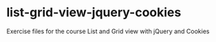 # list-grid-view-jquery-cookies
Exercise files for the course List and Grid view with jQuery and Cookies
